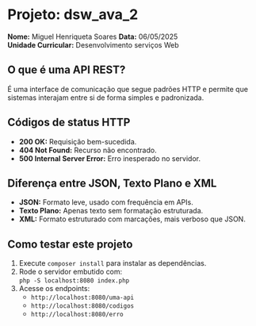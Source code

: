 # Projeto: dsw_ava_2
 
**Nome:** Miguel Henriqueta Soares
**Data:** 06/05/2025  
**Unidade Curricular:** Desenvolvimento serviços Web
 
## O que é uma API REST?
 
É uma interface de comunicação que segue padrões HTTP e permite que sistemas interajam entre si de forma simples e padronizada.
 
## Códigos de status HTTP
 
- **200 OK:** Requisição bem-sucedida.  
- **404 Not Found:** Recurso não encontrado.  
- **500 Internal Server Error:** Erro inesperado no servidor.  
 
## Diferença entre JSON, Texto Plano e XML
 
- **JSON:** Formato leve, usado com frequência em APIs.
- **Texto Plano:** Apenas texto sem formatação estruturada.
- **XML:** Formato estruturado com marcações, mais verboso que JSON.
 
## Como testar este projeto
 
1. Execute `composer install` para instalar as dependências.
2. Rode o servidor embutido com:  
   `php -S localhost:8080 index.php`
3. Acesse os endpoints:
   - `http://localhost:8080/uma-api`
   - `http://localhost:8080/codigos`
   - `http://localhost:8080/erro`
 
